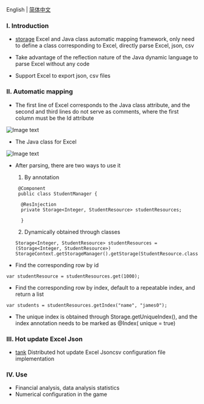English | [简体中文](./README_CN.md)

### Ⅰ. Introduction

- [storage](https://github.com/zfoo-project/zfoo/blob/main/storage/README.md)
  Excel and Java class automatic mapping framework, only need to define a class corresponding to Excel, directly parse
  Excel, json, csv

- Take advantage of the reflection nature of the Java dynamic language to parse Excel without any code

- Support Excel to export json, csv files

### Ⅱ. Automatic mapping

- The first line of Excel corresponds to the Java class attribute, and the second and third lines do not serve as
  comments, where the first column must be the Id attribute

![Image text](../doc/image/storage/storage01.png)

- The Java class for Excel

![Image text](../doc/image/storage/storage02.png)

- After parsing, there are two ways to use it
  1. By annotation
  ```
   @Component
   public class StudentManager {

    @ResInjection
    private Storage<Integer, StudentResource> studentResources;

    }
  ```
  2. Dynamically obtained through classes
  ```
  Storage<Integer, StudentResource> studentResources = (Storage<Integer, StudentResource>) StorageContext.getStorageManager().getStorage(StudentResource.class);
  ```

- Find the corresponding row by id

```
var studentResource = studentResources.get(1000);
```

- Find the corresponding row by index, default to a repeatable index, and return a list

```
var students = studentResources.getIndex("name", "james0");
```

- The unique index is obtained through Storage.getUniqueIndex(), and the index annotation needs to be marked as @Index(
  unique = true)

### Ⅲ. Hot update Excel Json

- [tank](https://github.com/zfoo-project/tank-game-server/blob/main/common/src/main/java/com/zfoo/tank/common/util/HotUtils.java)
  Distributed hot update Excel Jsoncsv configuration file implementation

### Ⅳ. Use

- Financial analysis, data analysis statistics
- Numerical configuration in the game
